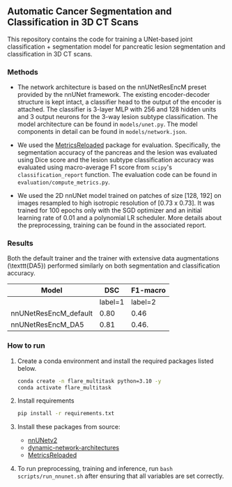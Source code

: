## Automatic Cancer Segmentation and Classification in 3D CT Scans

This repository contains the code for training a UNet-based joint classification + segmentation model for pancreatic lesion segmentation and classification in 3D CT scans. 

### Methods

* The network architecture is based on the nnUNetResEncM preset provided by the nnUNet framework. The existing encoder-decoder structure is kept intact, a classifier head to the output of the encoder is attached. The classifier is 3-layer MLP with 256 and 128 hidden units and 3 output neurons for the 3-way lesion subtype classification. The model architecture can be found  in `models/unet.py`. The model components in detail can be found in `models/network.json`.

* We used the [MetricsReloaded](https://github.com/Project-MONAI/MetricsReloaded) package for evaluation. Specifically, the segmentation accuracy of the pancreas and the lesion was evaluated using Dice score and the lesion subtype classification accuracy was evaluated using macro-average F1 score from `scipy`'s `classification_report` function. The evaluation code can be found in `evaluation/compute_metrics.py`.

* We used the 2D nnUNet model trained on patches of size [128, 192] on images resampled to high isotropic resolution of [0.73 x 0.73]. It was trained for 100 epochs only with the SGD optimizer and an initial learning rate of $0.01$ and a polynomial LR scheduler. More details about the preprocessing, training can be found in the associated report.


### Results

Both the default trainer and the trainer with extensive data augmentations (\texttt{DA5}) performed similarly on both segmentation and classification accuracy.

| **Model**                    | **DSC**  | **F1-macro** |
|---------------------- |-------------|--------------------------------|
|                       | label=1  | label=2               |      |
| nnUNetResEncM_default | 0.80     | 0.46                  | 0.78 |
| nnUNetResEncM_DA5     | 0.81     | 0.46.                 | 0.76 |


### How to run

1. Create a conda environment and install the required packages listed below.

    ```bash 
   conda create -n flare_multitask python=3.10 -y
   conda activate flare_multitask
    ```
2. Install requirements
    
    ```bash
   pip install -r requirements.txt
    ```

3. Install these packages from source:
    - [nnUNetv2](https://github.com/MIC-DKFZ/nnUNet)
    - [dynamic-network-architectures](https://github.com/MIC-DKFZ/dynamic-network-architectures)
    - [MetricsReloaded](https://github.com/ivadomed/MetricsReloaded)


4. To run preprocessing, training and inference, run `bash scripts/run_nnunet.sh` after ensuring that all variables are set correctly. 